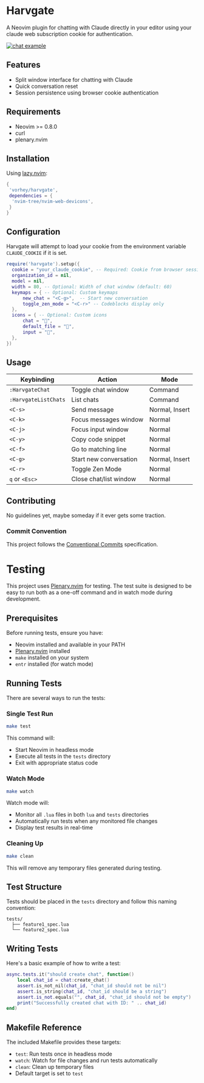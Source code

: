 # Harvgate

A Neovim plugin for chatting with Claude directly in your editor using your claude web subscription cookie for authentication.

[![chat example](https://i.postimg.cc/HLm40CZ5/example.png)](https://postimg.cc/4Y89ZjTN)

## Features
- Split window interface for chatting with Claude
- Quick conversation reset
- Session persistence using browser cookie authentication

## Requirements
- Neovim >= 0.8.0
- curl
- plenary.nvim

## Installation
Using [lazy.nvim](https://github.com/folke/lazy.nvim):
```lua
{
 'vorhey/harvgate',
 dependencies = {
  'nvim-tree/nvim-web-devicons',
 }
}
```

## Configuration


Harvgate will attempt to load your cookie from the environment variable `CLAUDE_COOKIE` if it is set.

```lua
require('harvgate').setup({
  cookie = "your_claude_cookie", -- Required: Cookie from browser session, e.g. sessionKey=sk-ant-sidxx-xxxxxxxxxxxxxxxxxxxxxxxxxxxxxxxx
  organization_id = nil,
  model = nil,
  width = 80, -- Optional: Width of chat window (default: 60)
  keymaps = { -- Optional: Custom keymaps
      new_chat = "<C-g>",  -- Start new conversation
      toggle_zen_mode = "<C-r>" -- Codeblocks display only  
  },
  icons = { -- Optional: Custom icons
      chat = "󰭹",
      default_file = "",
      input = "",
  },
})
```
## Usage

| Keybinding | Action | Mode |
|-----------|---------|------|
| `:HarvgateChat` | Toggle chat window | Command |
| `:HarvgateListChats` | List chats | Command |
| `<C-s>` | Send message | Normal, Insert |
| `<C-k>` | Focus messages window | Normal |
| `<C-j>` | Focus input window | Normal |
| `<C-y>` | Copy code snippet | Normal |
| `<C-f>` | Go to matching line | Normal |
| `<C-g>` | Start new conversation | Normal, Insert |
| `<C-r>` | Toggle Zen Mode | Normal |
| `q` or `<Esc>` | Close chat/list window | Normal |


## Contributing

No guidelines yet, maybe someday if it ever gets some traction.

### Commit Convention

This project follows the [Conventional Commits](https://www.conventionalcommits.org/) specification.

# Testing

This project uses [Plenary.nvim](https://github.com/nvim-lua/plenary.nvim) for testing. The test suite is designed to be easy to run both as a one-off command and in watch mode during development.

## Prerequisites

Before running tests, ensure you have:
- Neovim installed and available in your PATH
- [Plenary.nvim](https://github.com/nvim-lua/plenary.nvim) installed
- `make` installed on your system
- `entr` installed (for watch mode)

## Running Tests

There are several ways to run the tests:

### Single Test Run

```bash
make test
```

This command will:
- Start Neovim in headless mode
- Execute all tests in the `tests` directory
- Exit with appropriate status code

### Watch Mode

```bash
make watch
```

Watch mode will:
- Monitor all `.lua` files in both `lua` and `tests` directories
- Automatically run tests when any monitored file changes
- Display test results in real-time

### Cleaning Up

```bash
make clean
```

This will remove any temporary files generated during testing.

## Test Structure

Tests should be placed in the `tests` directory and follow this naming convention:
```
tests/
  ├── feature1_spec.lua
  └── feature2_spec.lua
```

## Writing Tests

Here's a basic example of how to write a test:

```lua
async.tests.it("should create chat", function()
    local chat_id = chat:create_chat()
    assert.is_not_nil(chat_id, "chat_id should not be nil")
    assert.is_string(chat_id, "chat_id should be a string")
    assert.is_not.equals("", chat_id, "chat_id should not be empty")
    print("Successfully created chat with ID: " .. chat_id)
end)
```

## Makefile Reference

The included Makefile provides these targets:
- `test`: Run tests once in headless mode
- `watch`: Watch for file changes and run tests automatically
- `clean`: Clean up temporary files
- Default target is set to `test`
